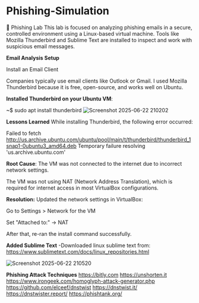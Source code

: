 # Phishing-Simulation
🧪 Phishing Lab
This lab is focused on analyzing phishing emails in a secure, controlled environment using a Linux-based virtual machine. Tools like Mozilla Thunderbird and Sublime Text are installed to inspect and work with suspicious email messages.

**Email Analysis Setup**

Install an Email Client

Companies typically use email clients like Outlook or Gmail. I used Mozilla Thunderbird because it is free, open-source, and works well on Ubuntu.

**Installed Thunderbird on your Ubuntu VM**:

~$ sudo apt install thunderbird
![Screenshot 2025-06-22 210202](https://github.com/user-attachments/assets/9a379cff-38b9-43a6-8b1f-d437696e8b6f)


**Lessons Learned**
While installing Thunderbird, the following error occurred:

Failed to fetch http://us.archive.ubuntu.com/ubuntu/pool/main/t/thunderbird/thunderbird_1snap1-0ubuntu3_amd64.deb
Temporary failure resolving 'us.archive.ubuntu.com'

**Root Cause**:
The VM was not connected to the internet due to incorrect network settings.

The VM was not using NAT (Network Address Translation), which is required for internet access in most VirtualBox configurations.

**Resolution:**
Updated the network settings in VirtualBox:

Go to Settings > Network for the VM

Set "Attached to:" → NAT

After that, re-ran the install command successfully.



**Added Sublime Text**
-Downloaded linux sublime text from: https://www.sublimetext.com/docs/linux_repositories.html

![Screenshot 2025-06-22 210520](https://github.com/user-attachments/assets/942d6c75-3375-4a08-a461-f94ebeb04d01)


**Phishing Attack Techniques**
https://bitly.com
https://unshorten.it
https://www.irongeek.com/homoglyph-attack-generator.php
https://github.com/elceef/dnstwist
https://dnstwist.it/
https://dnstwister.report/
https://phishtank.org/
